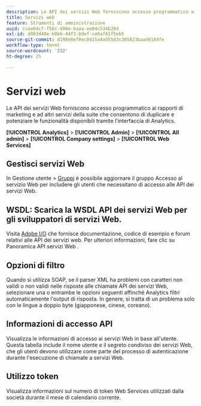 ```yaml
---
description: Le API dei servizi Web forniscono accesso programmatico ai rapporti di marketing e ad altri servizi della suite che consentono di duplicare e potenziare le funzionalità disponibili tramite l’interfaccia di Analytics.
title: Servizi web
feature: Strumenti di amministrazione
uuid: ccae04cf-f58c-490e-baaa-ee04c534b28d
exl-id: d003d40e-b0b6-44f3-b9ef-ce6af61f5eb5
source-git-commit: d198e8ef0ec8415a4a555d3c385823baad6104fe
workflow-type: tm+mt
source-wordcount: '232'
ht-degree: 2%

---
```


# Servizi web

Le API dei servizi Web forniscono accesso programmatico ai rapporti di marketing e ad altri servizi della suite che consentono di duplicare e potenziare le funzionalità disponibili tramite l’interfaccia di Analytics.

**[!UICONTROL Analytics]** >  **[!UICONTROL Admin]** >  **[!UICONTROL All admin]** >  **[!UICONTROL Company settings]** >  **[!UICONTROL Web Services]**

## Gestisci servizi Web

In Gestione utente > [Gruppi](/help/admin/user-management2/c-user-groups/groups.md) è possibile aggiornare il gruppo Accesso al servizio Web per includere gli utenti che necessitano di accesso alle API dei servizi Web.

## WSDL: Scarica la WSDL API dei servizi Web per gli sviluppatori di servizi Web.

Visita [Adobe I/O](https://www.adobe.io/apis/experiencecloud/analytics.html) che fornisce documentazione, codice di esempio e forum relativi alle API dei servizi web. Per ulteriori informazioni, fare clic su Panoramica API servizi Web .

## Opzioni di filtro

Quando si utilizza SOAP, se il parser XML ha problemi con caratteri non validi o non validi nelle risposte alle chiamate API dei servizi Web, selezionare una o entrambe le opzioni seguenti affinché Analytics filtri automaticamente l&#39;output di risposta. In genere, si tratta di un problema solo con le lingue a doppio byte (giapponese, cinese, coreano).

## Informazioni di accesso API

Visualizza le informazioni di accesso ai servizi Web in base all&#39;utente. Questa tabella include il nome utente e il segreto condiviso dei servizi Web, che gli utenti devono utilizzare come parte del processo di autenticazione durante l&#39;esecuzione di chiamate a servizi Web.

## Utilizzo token

Visualizza informazioni sul numero di token Web Services utilizzati dalla società durante il mese di calendario corrente.
